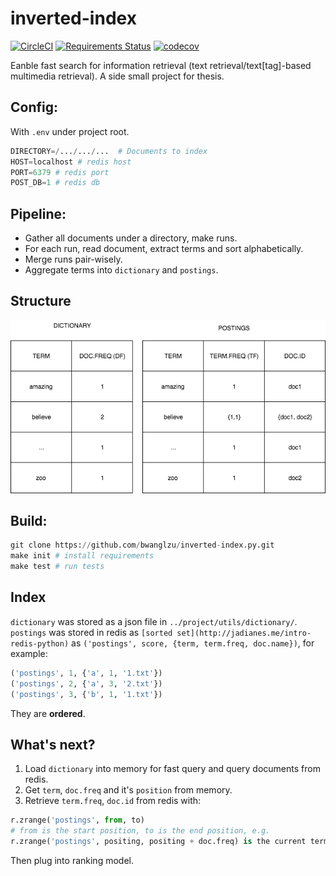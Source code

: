 # inverted-index

[![CircleCI](https://circleci.com/gh/bwanglzu/inverted-index.py/tree/master.svg?style=shield&circle)](https://circleci.com/gh/bwanglzu/inverted-index.py/tree/master)
[![Requirements Status](https://requires.io/github/bwanglzu/inverted-index.py/requirements.svg?branch=master)](https://requires.io/github/bwanglzu/inverted-index.py/requirements/?branch=master)
[![codecov](https://codecov.io/gh/bwanglzu/inverted-index.py/branch/master/graph/badge.svg)](https://codecov.io/gh/bwanglzu/inverted-index.py)

Eanble fast search for information retrieval (text retrieval/text[tag]-based multimedia retrieval).
A side small project for thesis.

## Config:

With `.env` under project root.

```python
DIRECTORY=/.../.../...  # Documents to index
HOST=localhost # redis host
PORT=6379 # redis port
POST_DB=1 # redis db
```

## Pipeline:

- Gather all documents under a directory, make runs.
- For each run, read document, extract terms and sort alphabetically.
- Merge runs pair-wisely.
- Aggregate terms into `dictionary` and `postings`.

## Structure

![inverted-index](img/1.png)

## Build:

```python
git clone https://github.com/bwanglzu/inverted-index.py.git
make init # install requirements
make test # run tests
```

## Index

`dictionary` was stored as a json file in `../project/utils/dictionary/`.
`postings` was stored in redis as `[sorted set](http://jadianes.me/intro-redis-python)` as `('postings', score, {term, term.freq, doc.name})`, for example:

```python
('postings', 1, {'a', 1, '1.txt'})
('postings', 2, {'a', 3, '2.txt'})
('postings', 3, {'b', 1, '1.txt'})
```

They are **ordered**.

## What's next?

1. Load `dictionary` into memory for fast query and query documents from redis.
2. Get `term`, `doc.freq` and it's `position` from memory.
3. Retrieve `term.freq`, `doc.id` from redis with:

```python
r.zrange('postings', from, to)
# from is the start position, to is the end position, e.g.
r.zrange('postings', positing, positing + doc.freq) is the current term's postings
```

Then plug into ranking model.